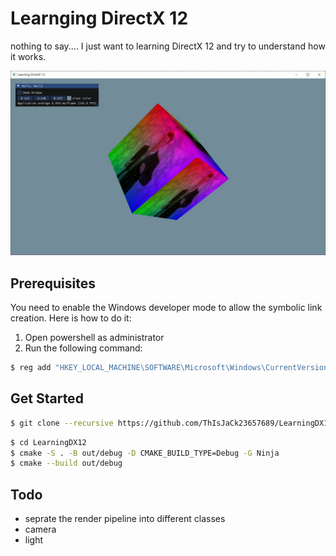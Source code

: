 # Learnging DirectX 12
nothing to say.... I just want to learning DirectX 12 and try to understand how it works.

![screenshot](./assets/screenshots/result.jpg)

## Prerequisites
You need to enable the Windows developer mode to allow the symbolic link creation. Here is how to do it:
1. Open powershell as administrator
2. Run the following command:
```bash
$ reg add "HKEY_LOCAL_MACHINE\SOFTWARE\Microsoft\Windows\CurrentVersion\AppModelUnlock" /t REG_DWORD /f /v "AllowDevelopmentWithoutDevLicense" /d "1"
```

## Get Started
```bash
$ git clone --recursive https://github.com/ThIsJaCk23657689/LearningDX12.git
```

```bash
$ cd LearningDX12
$ cmake -S . -B out/debug -D CMAKE_BUILD_TYPE=Debug -G Ninja
$ cmake --build out/debug
```

## Todo
* seprate the render pipeline into different classes
* camera
* light